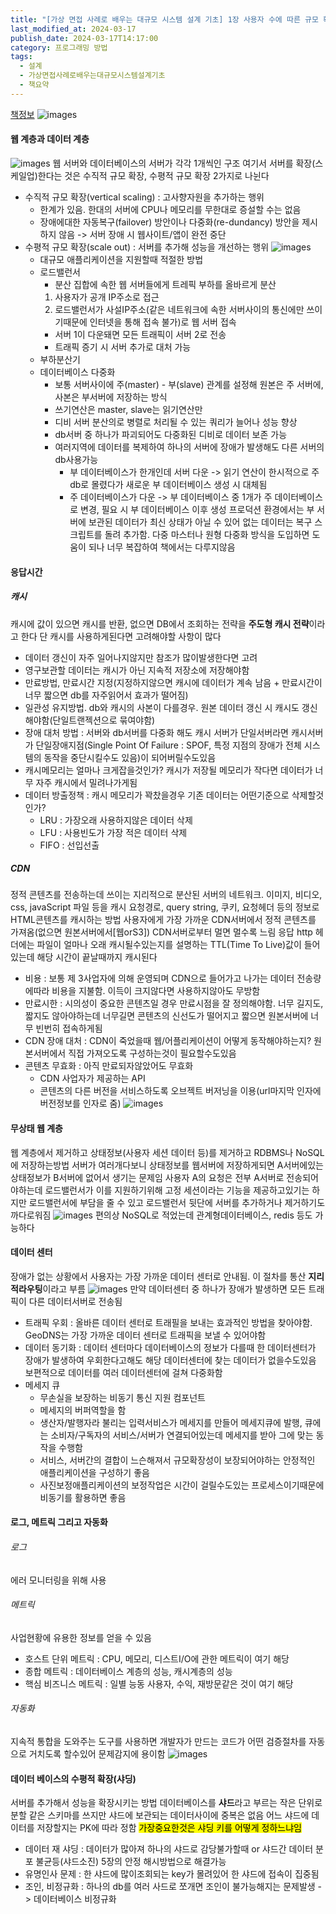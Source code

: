 ```yaml
---
title: "[가상 면접 사례로 배우는 대규모 시스템 설계 기초] 1장 사용자 수에 따른 규모 확장성"
last_modified_at: 2024-03-17
publish_date: 2024-03-17T14:17:00
category: 프로그래밍 방법
tags:
  - 설계
  - 가상면접사례로배우는대규모시스템설계기초
  - 책요약
---
```


[책정보](https://m.yes24.com/Goods/Detail/102819435)
![images](/assets/images/대규모/IMG-20240910172136.png)
#### 웹 계층과 데이터 계층
![images](/assets/images/대규모/IMG-20240910172136-1.png)
웹 서버와 데이터베이스의 서버가 각각 1개씩인 구조
여기서 서버를 확장(스케일업)한다는 것은 수직적 규모 확장, 수평적 규모 확장 2가지로 나뉜다
- 수직적 규모 확장(vertical scaling) : 고사향자원을 추가하는 행위
	- 한계가 있음. 한대의 서버에 CPU나 메모리를 무한대로 증설할 수는 없음
	- 장애에대한 자동복구(failover) 방안이나 다중화(re-dundancy) 방안을 제시하지 않음 -> 서버 장애 시 웹사이트/앱이 완전 중단
- 수평적 규모 확장(scale out) : 서버를 추가해 성능을 개선하는 행위
	![images](/assets/images/대규모/IMG-20240910172137.png)
	- 대규모 애플리케이션을 지원할때 적절한 방법
	- 로드밸런서
		- 분산 집합에 속한 웹 서버들에게 트레픽 부하를 올바르게 분산
		1. 사용자가 공개 IP주소로 접근
		2. 로드밸런서가 사설IP주소(같은 네트워크에 속한 서버사이의 통신에만 쓰이기때문에 인터넷을 통해 접속 불가)로 웹 서버 접속
		- 서버 1이 다운돼면 모든 트래픽이 서버 2로 전송
		- 트래픽 증기 시 서버 추가로 대처 가능
	- 부하분산기
	- 데이터베이스 다중화
		- 보통 서버사이에 주(master) - 부(slave) 관계를 설정해 원본은 주 서버에, 사본은 부서버에 저장하는 방식
		- 쓰기연산은 master, slave는 읽기연산만
		- 디비 서버 분산의로 병렬로 처리될 수 있는 쿼리가 늘어나 성능 향상
		- db서버 중 하나가 파괴되어도 다중화된 디비로 데이터 보존 가능
		- 여러지역에 데이터를 복제하여 하나의 서버에 장애가 발생해도 다른 서버의 db사용가능
			- 부 데이터베이스가 한개인데 서버 다운 -> 읽기 연산이 한시적으로 주 db로 몰렸다가 새로운 부 데이터베이스 생성 시 대체됨
			- 주 데이터베이스가 다운 -> 부 데이터베이스 중 1개가 주 데이터베이스로 변경, 필요 시 부 데이터베이스 이후 생성
			  프로덕션 환경에서는 부 서버에 보관된 데이터가 최신 상태가 아닐 수 있어 없는 데이터는 복구 스크립트를 돌려 추가함. 다중 마스터나 원형 다중화 방식을 도입하면 도움이 되나 너무 복잡하여 책에서는 다루지않음
		  
#### 응답시간
##### 캐시
캐시에 값이 있으면 캐시를 반환, 없으면 DB에서 조회하는 전략을 **주도형 캐시 전략**이라고 한다
단 캐시를 사용하게된다면 고려해야할 사항이 많다
- 데이터 갱신이 자주 일어나지않지만 참조가 많이발생한다면 고려
- 영구보관할 데이터는 캐시가 아닌 지속적 저장소에 저장해야함
- 만료방법, 만료시간 지정(지정하지않으면 캐시에 데이터가 계속 남음 + 만료시간이 너무 짧으면 db를 자주읽어서 효과가 떨어짐)
- 일관성 유지방법. db와 캐시의 사본이 다를경우. 원본 데이터 갱신 시 캐시도 갱신해야함(단일트랜젝션으로 묶여야함)
- 장애 대처 방법 : 서버와 db서버를 다중화 해도 캐시 서버가 단일서버라면 캐시서버가 단일장애지점(Single Point Of Failure : SPOF, 특정 지점의 장애가 전체 시스템의 동작을 중단시킬수도 있음)이 되어버릴수도있음
- 캐시메모리는 얼마나 크게잡을것인가? 캐시가 저장될 메모리가 작다면 데이터가 너무 자주 캐시에서 밀려나가게됨
- 데이터 방출정책 : 캐시 메모리가 꽉찼을경우 기존 데이터는 어떤기준으로 삭제할것인가?
	- LRU : 가장오래 사용하지않은 데이터 삭제
	- LFU : 사용빈도가 가장 적은 데이터 삭제
	- FIFO : 선입선출
##### CDN
정적 콘텐츠를 전송하는데 쓰이는 지리적으로 분산된 서버의 네트워크. 이미지, 비디오, css, javaScript 파일 등을 캐시
요청경로, query string, 쿠키, 요청헤더 등의 정보로 HTML콘텐츠를 캐시하는 방법
사용자에게 가장 가까운 CDN서버에서 정적 콘텐츠를 가져옴(없으면 원본서버에서[웹orS3])
CDN서버로부터 멀면 멀수록 느림
응답 http 헤더에는 파일이 얼마나 오래 캐시될수있는지를 설명하는 TTL(Time To Live)값이 들어있는데 해당 시간이 끝날때까지 캐시된다
- 비용 : 보통 제 3사업자에 의해 운영되며 CDN으로 들어가고 나가는 데이터 전송량에따라 비용을 지불함. 이득이 크지않다면 사용하지않아도 무방함
- 만료시한 : 시의성이 중요한 콘텐츠일 경우 만료시점을 잘 정의해야함. 너무 길지도, 짧지도 않아야하는데 너무길면 콘텐츠의 신선도가 떨어지고 짧으면 원본서버에 너무 빈번히 접속하게됨
- CDN 장애 대처 : CDN이 죽었을때 웹/어플리케이션이 어떻게 동작해야하는지? 원본서버에서 직접 가져오도록 구성하는것이 필요할수도있음
- 콘텐츠 무효화 : 아직 만료되자않았어도 무효화
	- CDN 사업자가 제공하는 API
	- 콘텐츠의 다른 버전을 서비스하도록 오브젝트 버저닝을 이용(url마지막 인자에 버전정보를 인자로 줌)
![images](/assets/images/대규모/IMG-20240910172137-1.png)

#### 무상태 웹 계층
웹 계층에서 제거하고 상태정보(사용자 세션 데이터 등)를 제거하고 RDBMS나 NoSQL에 저장하는방법
서버가 여러개다보니 상태정보를 웹서버에 저장하게되면 A서버에있는 상태정보가 B서버에 없어서 생기는 문제임
사용자 A의 요청은 전부 A서버로 전송되어야하는데 로드밸런서가 이를 지원하기위해 고정 세션이라는 기능을 제공하고있기는 하지만 로드밸런서에 부담을 줄 수 있고 로드밸런서 뒷단에 서버를 추가하거나 제거하기도 까다로워짐
![images](/assets/images/대규모/IMG-20240910172137-2.png)
편의상 NoSQL로 적었는데 관계형데이터베이스, redis 등도 가능하다
#### 데이터 센터
장애가 없는 상황에서 사용자는 가장 가까운 데이터 센터로 안내됨. 이 절차를 통산 **지리적라우팅**이라고 부름
![images](/assets/images/대규모/IMG-20240910172137-3.png)
만약 데이터센터 중 하나가 장애가 발생하면 모든 트래픽이 다른 데이터서버로 전송됨
- 트래픽 우회 : 올바른 데이터 센터로 트래필을 보내는 효과적인 방법을 찾아야함. GeoDNS는 가장 가까운 데이터 센터로 트래픽을 보낼 수 있어야함
- 데이터 동기화 : 데이터 센터마다 데이터베이스의 정보가 다를때 한 데이터센터가 장애가 발생하여 우회한다고해도 해당 데이터센터에 찾는 데이터가 없을수도있음
  보편적으로 데이터를 여러 데이터센터에 걸쳐 다중화함
- 메세지 큐
	- 무손실을 보장하는 비동기 통신 지원 컴포넌트
	- 메세지의 버퍼역할을 함
	- 생산자/발행자라 불리는 입력서비스가 메세지를 만들어 메세지큐에 발행, 큐에는 소비자/구독자의 서비스/서버가 연결되어있는데 메세지를 받아 그에 맞는 동작을 수행함
	- 서비스, 서버간의 결합이 느슨해져서 규모확장성이 보장되어야하는 안정적인 애플리케이션을 구성하기 좋음
	- 사진보정애플리케이션의 보정작업은 시간이 걸릴수도있는 프로세스이기때문에 비동기를 활용하면 좋음
#### 로그, 메트릭 그리고 자동화
###### 로그
에러 모니터링을 위해 사용
###### 메트릭
사업현황에 유용한 정보를 얻을 수 있음
- 호스트 단위 메트릭 : CPU, 메모리, 디스트I/O에 관한 메트릭이 여기 해당
- 종합 메트릭 : 데이터베이스 계층의 성능, 캐시계층의 성능
- 핵심 비즈니스 메트릭 : 일별 능동 사용자, 수익, 재방문같은 것이 여기 해당
###### 자동화
지속적 통합을 도와주는 도구를 사용하면 개발자가 만드는 코드가 어떤 검증절차를 자동으로 거치도록 할수있어 문제감지에 용이함
![images](/assets/images/대규모/IMG-20240910172137-4.png)
#### 데이터 베이스의 수평적 확장(**샤딩**)
서버를 추가해서 성능을 확장시키는 방법
데이터베이스를 **샤드**라고 부르는 작은 단위로 분할
같은 스키마를 쓰지만 샤드에 보관되는 데이터사이에 중복은 없음
어느 샤드에 데이터를 저장할지는 PK에 따라 정함
<mark class="hltr-cyan">가장중요한것은 샤딩 키를 어떻게 정하느냐임</mark>
- 데이터 재 샤딩 : 데이터가 많아져 하나의 샤드로 감당불가할때 or 샤드간 데이터 분포 불균등(샤드소진)
  5장의 안정 해시방법으로 해결가능
- 유명인사 문제 : 한 샤드에 많이조회되는 key가 몰려있어 한 샤드에 접속이 집중됨
- 조인, 비정규화 : 하나의 db를 여러 사드로 쪼개면 조인이 불가능해지는 문제발생 -> 데이터베이스 비정규화

